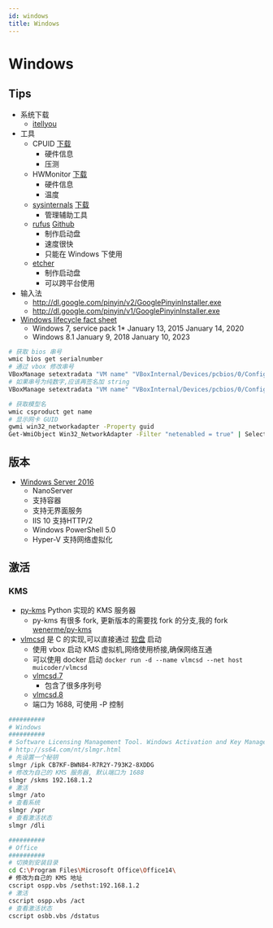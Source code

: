 ```yaml
---
id: windows
title: Windows
---
```


# Windows

## Tips

* 系统下载
  * [itellyou](http://msdn.itellyou.cn/)
* 工具
  * CPUID [下载](http://www.cpuid.com/softwares/cpu-z.html)
    * 硬件信息
    * 压测
  * HWMonitor [下载](http://www.cpuid.com/softwares/hwmonitor.html)
    * 硬件信息
    * 温度
  * [sysinternals](https://technet.microsoft.com/en-us/sysinternals/bb545021.aspx) [下载](https://technet.microsoft.com/en-us/sysinternals/bb842062)
    * 管理辅助工具
  * [rufus](https://rufus.akeo.ie/) [Github](https://github.com/pbatard/rufus)
    * 制作启动盘
    * 速度很快
    * 只能在 Windows 下使用
  * [etcher](https://etcher.io/)
    * 制作启动盘
    * 可以跨平台使用
* 输入法
  * http://dl.google.com/pinyin/v2/GooglePinyinInstaller.exe
  * http://dl.google.com/pinyin/v1/GooglePinyinInstaller.exe
* [Windows lifecycle fact sheet](https://support.microsoft.com/en-us/help/13853/windows-lifecycle-fact-sheet)
  * Windows 7, service pack 1*	January 13, 2015	January 14, 2020 
  * Windows 8.1	January 9, 2018	January 10, 2023

```bash
# 获取 bios 串号
wmic bios get serialnumber
# 通过 vbox 修改串号
VBoxManage setextradata "VM name" "VBoxInternal/Devices/pcbios/0/Config/DmiSystemSerial" "System Serial"
# 如果串号为纯数字,应该再签名加 string
VBoxManage setextradata "VM name" "VBoxInternal/Devices/pcbios/0/Config/DmiSystemSerial" "string:1234"

# 获取模型名
wmic csproduct get name
# 显示网卡 GUID
gwmi win32_networkadapter -Property guid
Get-WmiObject Win32_NetworkAdapter -Filter "netenabled = true" | Select Guid
```

## 版本

* [Windows Server 2016](https://en.wikipedia.org/wiki/Windows_Server_2016)
  * NanoServer
  * 支持容器
  * 支持无界面服务
  * IIS 10 支持HTTP/2
  * Windows PowerShell 5.0
  * Hyper-V 支持网络虚拟化

## 激活

### KMS

* [py-kms](https://github.com/myanaloglife/py-kms) Python 实现的 KMS 服务器
  * py-kms 有很多 fork, 更新版本的需要找 fork 的分支,我的 fork [wenerme/py-kms](https://github.com/wenerme/py-kms)
* [vlmcsd](https://github.com/Wind4/vlmcsd) 是 C 的实现,可以直接通过 [软盘](https://github.com/Wind4/vlmcsd/tree/master/floppy) 启动
  * 使用 vbox 启动 KMS 虚拟机,网络使用桥接,确保网络互通
  * 可以使用 docker 启动 `docker run -d --name vlmcsd --net host muicoder/vlmcsd`
  * [vlmcsd.7](https://rawgit.com/Wind4/vlmcsd/master/man/vlmcsd.7.html)
    * 包含了很多序列号
  * [vlmcsd.8](https://rawgit.com/Wind4/vlmcsd/master/man/vlmcsd.8.html)
  * 端口为 1688, 可使用 -P 控制


```bash
##########
# Windows
##########
# Software Licensing Management Tool. Windows Activation and Key Management Service (KMS)
# http://ss64.com/nt/slmgr.html
# 先设置一个秘钥
slmgr /ipk CB7KF-BWN84-R7R2Y-793K2-8XDDG
# 修改为自己的 KMS 服务器, 默认端口为 1688
slmgr /skms 192.168.1.2
# 激活
slmgr /ato
# 查看系统
slmgr /xpr
# 查看激活状态
slmgr /dli

##########
# Office
##########
# 切换到安装目录
cd C:\Program Files\Microsoft Office\Office14\
# 修改为自己的 KMS 地址
cscript ospp.vbs /sethst:192.168.1.2
# 激活
cscript ospp.vbs /act
# 查看激活状态
cscript osbb.vbs /dstatus
```
<!--
### 密钥

版本 | 密钥
----|----
Windows Server 2016 Datacenter  | CB7KF-BWN84-R7R2Y-793K2-8XDDG
Windows Server 2016 Standard    | WC2BQ-8NRM3-FDDYY-2BFGV-KHKQY
Windows Server 2016 Essentials  | JCKRF-N37P4-C2D82-9YXRT-4M63B
Pro                             | W269N-WFGWX-YVC9B-4J6C9-T83GX
Pro N                           | MH37W-N47XK-V7XM9-C7227-GCQG9
Enterprise                      | NPPR9-FWDCX-D2C8J-H872K-2YT43
Enterprise N                    | DPH2V-TTNVB-4X9Q3-TJR4H-KHJW4
Education                       | NW6C2-QMPVW-D7KKK-3GKT6-VCFB2
Education N                     | 2WH4N-8QGBV-H22JP-CT43Q-MDWWJ
Enterprise LSTB                 | WNMTR-4C88C-JK8YV-HQ7T2-76DF9
Enterprise LSTB N               | 2F77B-TNFGY-69QQF-B8YKP-D69TJ
XP Professional                 | CKWMY-66QR4-V96B7-DTYP3-YMM8B 





https://www.facebook.com/masterincomputerapplication/posts/314665738666245
Windows 7 Ultimate Serial Numbers, Windows-7 32-bit Serial Key Free, Windows 7 Genuine
Email This
BlogThis!
Share to Twitter
Share to Facebook
7YWX9-W3C2V-D46GW-P722P-9CP4D
MM7DF-G8XWM-J2VRG-4M3C4-GR27X
KGMPT-GQ6XF-DM3VM-HW6PR-DX9G8
MVBCQ-B3VPW-CT369-VM9TB-YFGBP
KBHBX-GP9P3-KH4H4-HKJP4-9VYKQ
BCGX7-P3XWP-PPPCV-Q2H7C-FCGFR
RGQ3V-MCMTC-6HP8R-98CDK-VP3FM
Q3VMJ-TMJ3M-99RF9-CVPJ3-Q7VF3
6JQ32-Y9CGY-3Y986-HDQKT-BPFPG
P72QK-2Y3B8-YDHDV-29DQB-QKWWM
6F4BB-YCB3T-WK763-3P6YJ-BVH24
9JBBV-7Q7P7-CTDB7-KYBKG-X8HHC
C43GM-DWWV8-V6MGY-G834Y-Y8QH3
GPRG6-H3WBB-WJK6G-XX2C7-QGWQ9
MT39G-9HYXX-J3V3Q-RPXJB-RQ6D7
MVYTY-QP8R7-6G6WG-87MGT-CRH2P
GRY6B-TJ49J-X73JG-38H9K-VWJHY
C8XXQ-PQDD6-6KGP6-J8XT6-XGB2X
8XRH7-RTC6B-BJ42C-C2Q8Y-BRXMG
PTTCH-H7J6M-4XXWH-86RT3-66P6M
DLMKZ-2ILHP-7IUG9-A2QVK-A2BYX
BPVVG-7KVMM-HGRZ1-SQZ4L-USRHM
FJGCP-4DFJD-GJY49-VJBQ7-HYRR2
3YHKG-DVQ27-RYRBX-JMPVM-WG38T
MVBCQ-B3VPW-CT369-VM9TB-YFGBP
Windows 7 Ultimate Serial Keys
windows 7 ulimate - lenovo - 22TKD-F8XX6-YG69F-9M66D-PMJBM
windows 7 ulimate - dell - 342DG-6YJR8-X92GV-V7DCV-P4K27
windows 7 ulimate - acer - FJGCP-4DFJD-GJY49-VJBQ7-HYRR2
Windows 7 Professional Serial Keys
windows 7 professional - dell - 32KD2-K9CTF-M3DJT-4J3WC-733WD
windows 7 professional - acer - YKHFT-KW986-GK4PY-FDWYH-7TP9F
windows 7 professional - hp - 74T2M-DKDBC-788W3-H689G-6P6GT
windows 7 professional - samsung - GMJQF-JC7VC-76HMH-M4RKY-V4HX6
Windows 7 Home Premium Serial Keys
windows 7 Home Premium - samsung - CQBVJ-9J697-PWB9R-4K7W4-2BT4J
windows 7 Home Premium - packard bell - VQB3X-Q3KP8-WJ2H8-R6B6D-7QJB7
windows 7 Home Premium - dell - 6RBBT-F8VPQ-QCPVQ-KHRB8-RMV82
windows 7 Home Premium - asus - 7JQWQ-K6KWQ-BJD6C-K3YVH-DVQJG
Windows 7 Beta 64-bit Product Key
7XRCQ-RPY28-YY9P8-R6HD8-84GH3
JYDV8-H8VXG-74RPT-6BJPB-X42V4
482XP-6J9WR-4JXT3-VBPP6-FQF4M
JYDV8-H8VXG-74RPT-6BJPB-X42V4
~~~~~~~~~~~~~~~~~~~~~~~~~~
Windows 7 Beta 32-bit Product Key
6JKV2-QPB8H-RQ893-FW7TM-PBJ73
TQ32R-WFBDM-GFHD2-QGVMH-3P9GC
GG4MQ-MGK72-HVXFW-KHCRF-KW6KY
4HJRK-X6Q28-HWRFY-WDYHJ-K8HDH
QXV7B-K78W2-QGPR6-9FWH9-KGMM7


------ Windows 10 Free keys------ 
Windows 10 Professional Key: 
MNHF7-PDX97-CF4PT-BHJBQ-8K8XG
GVNJP-8BJ7F-K4J4B-YWR27-9BT6T
YN4Y9-Y74T2-PPG47-CFD74-9W3GT
QN4P6-PWK22-G74BT-WY34D-YBH3B
JNQHG-VTDGF-3XPJG-9TKR6-Y98XM

Windows 10 Home Key: 
WKDNC-X7KYJ-DMJMV-JBHPB-R6YK7
QNVD9-6RJ3T-HHQGX-JK2CP-CKCHH
DHHQN-VPX2K-X4DX3-PGM9M-2PQDV
BNRMV-C6K9C-49T7H-YM2RR-3DBK7

Windows 10 Enterprise Key: 
RP7BT-XGNVB-X3DGW-JGT9R-7H644
WN7YQ-FTFFX-R83HV-988M7-2R4CF
XPQYG-YPNPP-CYR6T-8V7RJ-DGPJR



<!--
## GameBox
* Win 10
* Tools
  * sysinternals
  * haozip
* Civ 4
* SC 1
* War
